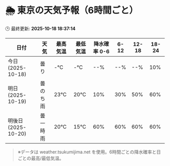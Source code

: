 # 🌦️ 東京の天気予報（6時間ごと）

🕒 最終更新: **2025-10-18 18:37:14**

| 日付 | 天気 | 最高気温 | 最低気温 | 降水確率 0-6 | 6-12 | 12-18 | 18-24 |
|------|------|----------|----------|------------|------|------|------|
| 今日 (2025-10-18) | 曇り | -℃ | -℃ | --% | --% | --% | 10% |
| 明日 (2025-10-19) | 曇のち雨 | 23℃ | 20℃ | 10% | 30% | 50% | 60% |
| 明後日 (2025-10-20) | 曇一時雨 | 20℃ | 15℃ | 60% | 60% | 60% | 60% |

> ※データは weather.tsukumijima.net を使用。6時間ごとの降水確率と日ごとの最高/最低気温。